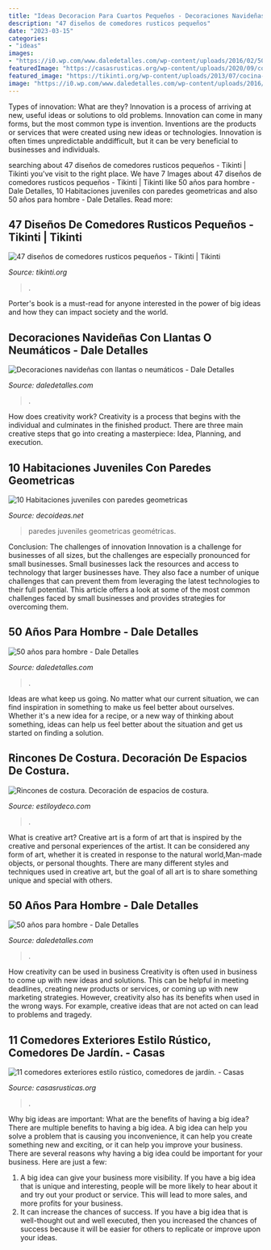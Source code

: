 ```yaml
---
title: "Ideas Decoracion Para Cuartos Pequeños - Decoraciones Navideñas Con Llantas O Neumáticos"
description: "47 diseños de comedores rusticos pequeños"
date: "2023-03-15"
categories:
- "ideas"
images:
- "https://i0.wp.com/www.daledetalles.com/wp-content/uploads/2016/02/5018.jpg"
featuredImage: "https://casasrusticas.org/wp-content/uploads/2020/09/comedores-exteriores-rusticos-8.jpg"
featured_image: "https://tikinti.org/wp-content/uploads/2013/07/cocina-rustica-027.jpg"
image: "https://i0.wp.com/www.daledetalles.com/wp-content/uploads/2016/02/5018.jpg"
---
```



Types of innovation: What are they?
Innovation is a process of arriving at new, useful ideas or solutions to old problems. Innovation can come in many forms, but the most common type is invention. Inventions are the products or services that were created using new ideas or technologies. Innovation is often times unpredictable anddifficult, but it can be very beneficial to businesses and individuals.

	

		
searching about 47 diseños de comedores rusticos pequeños - Tikinti | Tikinti you've visit to the right place. We have 7 Images about 47 diseños de comedores rusticos pequeños - Tikinti | Tikinti like 50 años para hombre - Dale Detalles, 10 Habitaciones juveniles con paredes geometricas and also 50 años para hombre - Dale Detalles. Read more:
		
    
## 47 Diseños De Comedores Rusticos Pequeños - Tikinti | Tikinti

<img loading=lazy src="https://tikinti.org/wp-content/uploads/2013/07/cocina-rustica-027.jpg" onerror="this.onerror=null;this.src='https://tse4.mm.bing.net/th?id=OIP.Sn_pHE9NvVVC_NWCihjULAHaLH&amp;pid=15.1';" alt="47 diseños de comedores rusticos pequeños - Tikinti | Tikinti">

_Source: tikinti.org_

>. 

	

Porter's book is a must-read for anyone interested in the power of big ideas and how they can impact society and the world.

    
## Decoraciones Navideñas Con Llantas O Neumáticos - Dale Detalles

<img loading=lazy src="https://i1.wp.com/www.daledetalles.com/wp-content/uploads/2016/12/navidad-con-llantas4.jpg" onerror="this.onerror=null;this.src='https://tse1.mm.bing.net/th?id=OIP.DqKEQigdc8sa0l1DoRoxkAHaJ4&amp;pid=15.1';" alt="Decoraciones navideñas con llantas o neumáticos - Dale Detalles">

_Source: daledetalles.com_

>. 

	

How does creativity work?
Creativity is a process that begins with the individual and culminates in the finished product. There are three main creative steps that go into creating a masterpiece: Idea, Planning, and execution.

    
## 10 Habitaciones Juveniles Con Paredes Geometricas

<img loading=lazy src="https://www.decoideas.net/wp-content/uploads/2017/03/paredes-geometricas-1.jpg" onerror="this.onerror=null;this.src='https://tse3.mm.bing.net/th?id=OIP.vU3PbbYH8yPgsrdgsHofgAHaJ_&amp;pid=15.1';" alt="10 Habitaciones juveniles con paredes geometricas">

_Source: decoideas.net_

>paredes juveniles geometricas geométricas. 

	

Conclusion: The challenges of innovation
Innovation is a challenge for businesses of all sizes, but the challenges are especially pronounced for small businesses. Small businesses lack the resources and access to technology that larger businesses have. They also face a number of unique challenges that can prevent them from leveraging the latest technologies to their full potential. This article offers a look at some of the most common challenges faced by small businesses and provides strategies for overcoming them.

    
## 50 Años Para Hombre - Dale Detalles

<img loading=lazy src="https://i0.wp.com/www.daledetalles.com/wp-content/uploads/2016/02/5018.jpg" onerror="this.onerror=null;this.src='https://tse2.mm.bing.net/th?id=OIP.7kQLAmfszgDROYcZkwaTeAHaLY&amp;pid=15.1';" alt="50 años para hombre - Dale Detalles">

_Source: daledetalles.com_

>. 

	

Ideas are what keep us going. No matter what our current situation, we can find inspiration in something to make us feel better about ourselves. Whether it's a new idea for a recipe, or a new way of thinking about something, ideas can help us feel better about the situation and get us started on finding a solution.

    
## Rincones De Costura. Decoración De Espacios De Costura.

<img loading=lazy src="https://www.estiloydeco.com/wp-content/uploads/2018/03/rincones-de-costura-7.jpg" onerror="this.onerror=null;this.src='https://tse1.mm.bing.net/th?id=OIP.lHyGnvFtw1G2uhbSKBW5JgHaJ4&amp;pid=15.1';" alt="Rincones de costura. Decoración de espacios de costura.">

_Source: estiloydeco.com_

>. 

	

What is creative art?
Creative art is a form of art that is inspired by the creative and personal experiences of the artist. It can be considered any form of art, whether it is created in response to the natural world,Man-made objects, or personal thoughts. There are many different styles and techniques used in creative art, but the goal of all art is to share something unique and special with others.

    
## 50 Años Para Hombre - Dale Detalles

<img loading=lazy src="https://i2.wp.com/www.daledetalles.com/wp-content/uploads/2016/02/502.jpg" onerror="this.onerror=null;this.src='https://tse3.mm.bing.net/th?id=OIP.dgBdJ26j3FPz3Mwv4mM8VwHaLH&amp;pid=15.1';" alt="50 años para hombre - Dale Detalles">

_Source: daledetalles.com_

>. 

	

How creativity can be used in business
Creativity is often used in business to come up with new ideas and solutions. This can be helpful in meeting deadlines, creating new products or services, or coming up with new marketing strategies. However, creativity also has its benefits when used in the wrong ways. For example, creative ideas that are not acted on can lead to problems and tragedy.

    
## 11 Comedores Exteriores Estilo Rústico, Comedores De Jardín. - Casas

<img loading=lazy src="https://casasrusticas.org/wp-content/uploads/2020/09/comedores-exteriores-rusticos-8.jpg" onerror="this.onerror=null;this.src='https://tse3.mm.bing.net/th?id=OIP.tLnAlXVjocMuioiyJfv5wwHaLG&amp;pid=15.1';" alt="11 comedores exteriores estilo rústico, comedores de jardín. - Casas">

_Source: casasrusticas.org_

>. 

	

Why big ideas are important: What are the benefits of having a big idea?
There are multiple benefits to having a big idea. A big idea can help you solve a problem that is causing you inconvenience, it can help you create something new and exciting, or it can help you improve your business. There are several reasons why having a big idea could be important for your business. Here are just a few: 
1) A big idea can give your business more visibility. If you have a big idea that is unique and interesting, people will be more likely to hear about it and try out your product or service. This will lead to more sales, and more profits for your business. 
2) It can increase the chances of success. If you have a big idea that is well-thought out and well executed, then you increased the chances of success because it will be easier for others to replicate or improve upon your ideas.

